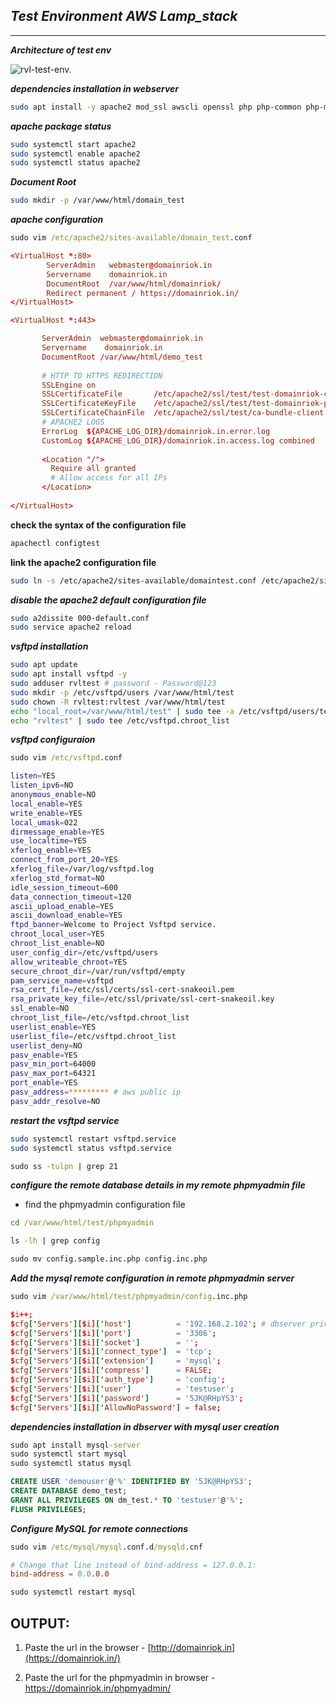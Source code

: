 _Test Environment AWS Lamp_stack_
---
---

**_Architecture of test env_**

![rvl-test-env.](https://github.com/rcms-org/documentation/assets/91359308/399a9309-a25d-4af9-a7b5-3b677a8cccf7)

_**dependencies installation in webserver**_

```sh
sudo apt install -y apache2 mod_ssl awscli openssl php php-common php-mbstring  php-xml php-mysqlnd php-gd php-mcrypt php-pdo  php-curl php-cli php-opcache php-zip wget unzip
```
**_apache package status_**
```sh
sudo systemctl start apache2
sudo systemctl enable apache2
sudo systemctl status apache2
```
**_Document Root_**
```sh
sudo mkdir -p /var/www/html/domain_test
```
_**apache configuration**_

```cmd
sudo vim /etc/apache2/sites-available/domain_test.conf
```

```conf
<VirtualHost *:80>
        ServerAdmin   webmaster@domainriok.in
        Servername    domainriok.in
        DocumentRoot  /var/www/html/domainriok/
        Redirect permanent / https://domainriok.in/
</VirtualHost>                 

<VirtualHost *:443>

       ServerAdmin  webmaster@domainriok.in
       Servername    domainriok.in
       DocumentRoot /var/www/html/demo_test
       
       # HTTP TO HTTPS REDIRECTION
       SSLEngine on
       SSLCertificateFile       /etc/apache2/ssl/test/test-domainriok-certificate.crt
       SSLCertificateKeyFile    /etc/apache2/ssl/test/test-domainriok-private.key
       SSLCertificateChainFile  /etc/apache2/ssl/test/ca-bundle-client.crt
       # APACHE2 LOGS
       ErrorLog  ${APACHE_LOG_DIR}/domainriok.in.error.log
       CustomLog ${APACHE_LOG_DIR}/domainriok.in.access.log combined
      
       <Location "/">
         Require all granted
         # Allow access for all IPs
       </Location>
       
</VirtualHost>
```
**check the syntax of the configuration file**
```sh
apachectl configtest
```
**link the apache2 configuration file**
```sh
sudo ln -s /etc/apache2/sites-available/domaintest.conf /etc/apache2/sites-enabled/
```
**_disable the apache2 default configuration file_**

```sh
sudo a2dissite 000-default.conf
sudo service apache2 reload
```
_**vsftpd installation**_

```sh
sudo apt update
sudo apt install vsftpd -y
sudo adduser rvltest # password - Password@123
sudo mkdir -p /etc/vsftpd/users /var/www/html/test
sudo chown -R rvltest:rvltest /var/www/html/test
echo "local_root=/var/www/html/test" | sudo tee -a /etc/vsftpd/users/test
echo "rvltest" | sudo tee /etc/vsftpd.chroot_list
```

_**vsftpd configuraion**_

```cmd
sudo vim /etc/vsftpd.conf
```
```sh
listen=YES
listen_ipv6=NO
anonymous_enable=NO
local_enable=YES
write_enable=YES
local_umask=022
dirmessage_enable=YES
use_localtime=YES
xferlog_enable=YES
connect_from_port_20=YES
xferlog_file=/var/log/vsftpd.log
xferlog_std_format=NO
idle_session_timeout=600
data_connection_timeout=120
ascii_upload_enable=YES
ascii_download_enable=YES
ftpd_banner=Welcome to Project Vsftpd service.
chroot_local_user=YES
chroot_list_enable=NO
user_config_dir=/etc/vsftpd/users
allow_writeable_chroot=YES
secure_chroot_dir=/var/run/vsftpd/empty
pam_service_name=vsftpd
rsa_cert_file=/etc/ssl/certs/ssl-cert-snakeoil.pem
rsa_private_key_file=/etc/ssl/private/ssl-cert-snakeoil.key
ssl_enable=NO
chroot_list_file=/etc/vsftpd.chroot_list
userlist_enable=YES
userlist_file=/etc/vsftpd.chroot_list
userlist_deny=NO
pasv_enable=YES
pasv_min_port=64000
pasv_max_port=64321
port_enable=YES
pasv_address=********* # aws public ip
pasv_addr_resolve=NO
```
**_restart the vsftpd service_**

```sh
sudo systemctl restart vsftpd.service
sudo systemctl status vsftpd.service
```
```cmd
sudo ss -tulpn | grep 21
```
**_configure the remote database details in my remote phpmyadmin file_**

* find the phpmyadmin configuration file
```cmd
cd /var/www/html/test/phpmyadmin
```
```cmd
ls -lh | grep config
```
```cmd
sudo mv config.sample.inc.php config.inc.php
```
**_Add the mysql remote configuration in remote phpmyadmin server_**

```cmd
sudo vim /var/www/html/test/phpmyadmin/config.inc.php
```

```conf
$i++;
$cfg['Servers'][$i]['host']          = '192.168.2.102'; # dbserver private ip
$cfg['Servers'][$i]['port']          = '3306';
$cfg['Servers'][$i]['socket']        = '';
$cfg['Servers'][$i]['connect_type']  = 'tcp';
$cfg['Servers'][$i]['extension']     = 'mysql';
$cfg['Servers'][$i]['compress']      = FALSE;
$cfg['Servers'][$i]['auth_type']     = 'config';
$cfg['Servers'][$i]['user']          = 'testuser';
$cfg['Servers'][$i]['password']      = '5JK@RHpYS3';
$cfg['Servers'][$i]['AllowNoPassword'] = false;
```

_**dependencies installation in dbserver with mysql user creation**_

```cmd
sudo apt install mysql-server
sudo systemctl start mysql
sudo systemctl status mysql
```
```sql
CREATE USER 'demouser'@'%' IDENTIFIED BY '5JK@RHpYS3';
CREATE DATABASE demo_test;
GRANT ALL PRIVILEGES ON dm_test.* TO 'testuser'@'%';
FLUSH PRIVILEGES;
```

_**Configure MySQL for remote connections**_

```cmd
sudo vim /etc/mysql/mysql.conf.d/mysqld.cnf
```
```conf
# Change that line instead of bind-address = 127.0.0.1:
bind-address = 0.0.0.0
```
```sql
sudo systemctl restart mysql
```
## OUTPUT:

1. Paste the url in the browser - [http://domainriok.in](https://domainriok.in/)

2. Paste the url for the phpmyadmin in browser - https://domainriok.in/phpmyadmin/
